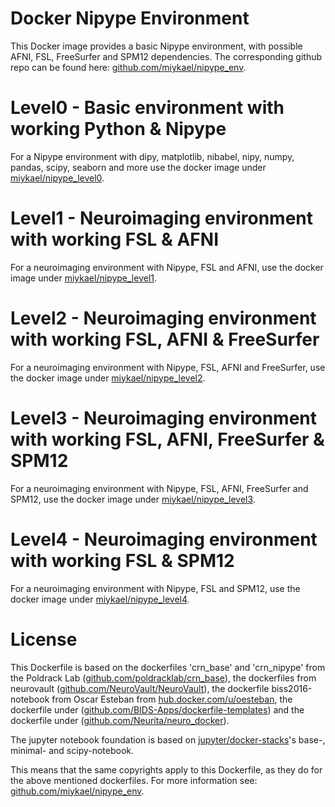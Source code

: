 # Docker Nipype Environment

This Docker image provides a basic Nipype environment, with possible AFNI, FSL, FreeSurfer and SPM12 dependencies. The corresponding github repo can be found here: [github.com/miykael/nipype_env](https://github.com/miykael/nipype_env).

# Level0 - Basic environment with working Python & Nipype

For a Nipype environment with dipy, matplotlib, nibabel, nipy, numpy, pandas, scipy, seaborn and more use the docker image under [miykael/nipype_level0](https://hub.docker.com/r/miykael/nipype_level0/).

# Level1 - Neuroimaging environment with working FSL & AFNI

For a neuroimaging environment with Nipype, FSL and AFNI, use the docker image under [miykael/nipype_level1](https://hub.docker.com/r/miykael/nipype_level1/).

# Level2 - Neuroimaging environment with working FSL, AFNI & FreeSurfer

For a neuroimaging environment with Nipype, FSL, AFNI and FreeSurfer, use the docker image under [miykael/nipype_level2](https://hub.docker.com/r/miykael/nipype_level2/).

# Level3 - Neuroimaging environment with working FSL, AFNI, FreeSurfer & SPM12

For a neuroimaging environment with Nipype, FSL, AFNI, FreeSurfer and SPM12, use the docker image under [miykael/nipype_level3](https://hub.docker.com/r/miykael/nipype_level3/).

# Level4 - Neuroimaging environment with working FSL & SPM12

For a neuroimaging environment with Nipype, FSL and SPM12, use the docker image under [miykael/nipype_level4](https://hub.docker.com/r/miykael/nipype_level4/).

# License

This Dockerfile is based on the dockerfiles 'crn_base' and 'crn_nipype' from the Poldrack Lab ([github.com/poldracklab/crn_base](https://github.com/poldracklab/crn_base)), the dockerfiles from neurovault ([github.com/NeuroVault/NeuroVault](https://github.com/NeuroVault/NeuroVault)), the dockerfile biss2016-notebook from Oscar Esteban from [hub.docker.com/u/oesteban](https://hub.docker.com/u/oesteban), the dockerfile under ([github.com/BIDS-Apps/dockerfile-templates](https://github.com/BIDS-Apps/dockerfile-templates)) and the dockerfile under ([github.com/Neurita/neuro_docker](https://github.com/Neurita/neuro_docker)).

The jupyter notebook foundation is based on [jupyter/docker-stacks](https://github.com/jupyter/docker-stacks)'s base-, minimal- and scipy-notebook.

This means that the same copyrights apply to this Dockerfile, as they do for the above mentioned dockerfiles. For more information see: [github.com/miykael/nipype_env](https://github.com/miykael/nipype_env).
